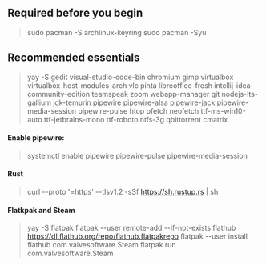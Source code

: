 ## Required before you begin
> sudo pacman -S archlinux-keyring
> sudo pacman -Syu

## Recommended essentials
> yay -S gedit visual-studio-code-bin chromium gimp virtualbox virtualbox-host-modules-arch vlc pinta libreoffice-fresh intellij-idea-community-edition teamspeak zoom webapp-manager git nodejs-lts-gallium jdk-temurin pipewire pipewire-alsa pipewire-jack pipewire-media-session pipewire-pulse htop pfetch neofetch ttf-ms-win10-auto ttf-jetbrains-mono ttf-roboto ntfs-3g qbittorrent cmatrix

#### Enable pipewire:
> systemctl enable pipewire pipewire-pulse pipewire-media-session

#### Rust
> curl --proto '=https' --tlsv1.2 -sSf https://sh.rustup.rs | sh

#### Flatkpak and Steam
> yay -S flatpak
> flatpak --user remote-add --if-not-exists flathub https://dl.flathub.org/repo/flathub.flatpakrepo
> flatpak --user install flathub com.valvesoftware.Steam
> flatpak run com.valvesoftware.Steam
